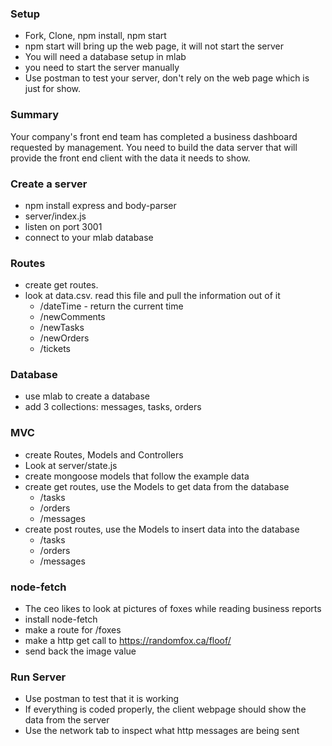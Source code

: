 ### Setup
* Fork, Clone, npm install, npm start
* npm start will bring up the web page, it will not start the server
* You will need a database setup in mlab
* you need to start the server manually
* Use postman to test your server, don't rely on the web page which is just for show.


### Summary
Your company's front end team has completed a business dashboard requested by management. You need to build the data server that will provide the front end client with the data it needs to show.

### Create a server
* npm install express and body-parser
* server/index.js
* listen on port 3001
* connect to your mlab database

### Routes
* create get routes.
* look at data.csv. read this file and pull the information out of it
  * /dateTime - return the current time
  * /newComments
  * /newTasks
  * /newOrders
  * /tickets

### Database
* use mlab to create a database
* add 3 collections: messages, tasks, orders

### MVC
* create Routes, Models and Controllers
* Look at server/state.js
* create mongoose models that follow the example data
* create get routes, use the Models to get data from the database
  * /tasks
  * /orders
  * /messages
* create post routes, use the Models to insert data into the database
  * /tasks 
  * /orders
  * /messages 

### node-fetch
* The ceo likes to look at pictures of foxes while reading business reports
* install node-fetch
* make a route for /foxes
* make a http get call to https://randomfox.ca/floof/
* send back the image value

### Run Server
* Use postman to test that it is working
* If everything is coded properly, the client webpage should show the data from the server
* Use the network tab to inspect what http messages are being sent